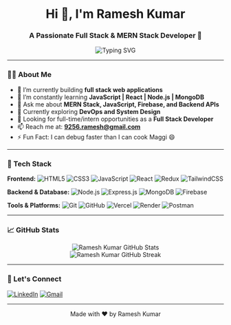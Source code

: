<h1 align="center">Hi 👋, I'm Ramesh Kumar</h1>
<h3 align="center">A Passionate Full Stack & MERN Stack Developer 🚀</h3>

<p align="center">
  <img src="https://readme-typing-svg.demolab.com?font=Fira+Code&size=24&pause=1000&center=true&vCenter=true&width=435&lines=Full+Stack+Developer;MERN+Stack+Developer;Open+Source+Contributor;Tech+Enthusiast" alt="Typing SVG" />
</p>

---

### 👨‍💻 About Me

- 🔭 I’m currently building **full stack web applications**
- 🌱 I’m constantly learning **JavaScript | React | Node.js | MongoDB**
- 💬 Ask me about **MERN Stack, JavaScript, Firebase, and Backend APIs**
- 🧠 Currently exploring **DevOps and System Design**
- 💼 Looking for full-time/intern opportunities as a **Full Stack Developer**
- 📫 Reach me at: **9256.ramesh@gmail.com**
- ⚡ Fun Fact: I can debug faster than I can cook Maggi 😄

---

### 🚀 Tech Stack

**Frontend:**
![HTML5](https://img.shields.io/badge/HTML5-E34F26?style=for-the-badge&logo=html5&logoColor=white)
![CSS3](https://img.shields.io/badge/CSS3-1572B6?style=for-the-badge&logo=css3&logoColor=white)
![JavaScript](https://img.shields.io/badge/JavaScript-F7DF1E?style=for-the-badge&logo=javascript&logoColor=black)
![React](https://img.shields.io/badge/React-20232A?style=for-the-badge&logo=react&logoColor=61DAFB)
![Redux](https://img.shields.io/badge/Redux-593D88?style=for-the-badge&logo=redux&logoColor=white)
![TailwindCSS](https://img.shields.io/badge/TailwindCSS-06B6D4?style=for-the-badge&logo=tailwindcss&logoColor=white)

**Backend & Database:**
![Node.js](https://img.shields.io/badge/Node.js-339933?style=for-the-badge&logo=nodedotjs&logoColor=white)
![Express.js](https://img.shields.io/badge/Express.js-000000?style=for-the-badge&logo=express&logoColor=white)
![MongoDB](https://img.shields.io/badge/MongoDB-4EA94B?style=for-the-badge&logo=mongodb&logoColor=white)
![Firebase](https://img.shields.io/badge/Firebase-FFCA28?style=for-the-badge&logo=firebase&logoColor=black)

**Tools & Platforms:**
![Git](https://img.shields.io/badge/Git-F05032?style=for-the-badge&logo=git&logoColor=white)
![GitHub](https://img.shields.io/badge/GitHub-181717?style=for-the-badge&logo=github&logoColor=white)
![Vercel](https://img.shields.io/badge/Vercel-000?style=for-the-badge&logo=vercel&logoColor=white)
![Render](https://img.shields.io/badge/Render-46E3B7?style=for-the-badge&logo=render&logoColor=white)
![Postman](https://img.shields.io/badge/Postman-FF6C37?style=for-the-badge&logo=postman&logoColor=white)

---

### 📈 GitHub Stats

<p align="center">
  <img src="https://github-readme-stats.vercel.app/api?username=ramesh9256&show_icons=true&theme=radical" alt="Ramesh Kumar GitHub Stats" />
  <br/>
  <img src="https://github-readme-streak-stats.herokuapp.com/?user=ramesh9256&theme=radical" alt="Ramesh Kumar GitHub Streak" />
</p>

---

### 🔗 Let's Connect

[![LinkedIn](https://img.shields.io/badge/LinkedIn-blue?style=for-the-badge&logo=linkedin&logoColor=white)](https://www.linkedin.com/in/ramesh-kumar-rr8920/)
[![Gmail](https://img.shields.io/badge/Gmail-D14836?style=for-the-badge&logo=gmail&logoColor=white)](mailto:9256.ramesh@gmail.com)

---

<p align="center">
  Made with ❤️ by Ramesh Kumar
</p>


<!--
**ramesh9256/ramesh9256** is a ✨ _special_ ✨ repository because its `README.md` (this file) appears on your GitHub profile.

Here are some ideas to get you started:

- 🔭 I’m currently working on ...
- 🌱 I’m currently learning ...
- 👯 I’m looking to collaborate on ...
- 🤔 I’m looking for help with ...
- 💬 Ask me about ...
- 📫 How to reach me: ...
- 😄 Pronouns: ...
- ⚡ Fun fact: ...
-->
